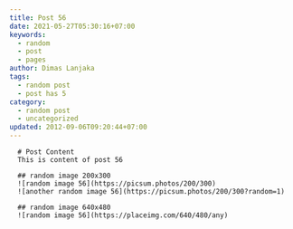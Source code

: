 ```yaml
---
title: Post 56
date: 2021-05-27T05:30:16+07:00
keywords:
  - random
  - post
  - pages
author: Dimas Lanjaka
tags:
  - random post
  - post has 5
category:
  - random post
  - uncategorized
updated: 2012-09-06T09:20:44+07:00
---
```


      # Post Content
      This is content of post 56

      ## random image 200x300
      ![random image 56](https://picsum.photos/200/300)
      ![another random image 56](https://picsum.photos/200/300?random=1)

      ## random image 640x480
      ![random image 56](https://placeimg.com/640/480/any)
      
